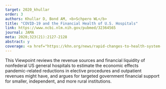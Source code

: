 ```yaml
---
target: 2020_khullar
order: 3
authors: Khullar D, Bond AM, <b>Schpero WL</b>
title: "COVID-19 and the Financial Health of U.S. Hospitals"
link: https://www.ncbi.nlm.nih.gov/pubmed/32364565
journal: JAMA
meta: 2020;323(21):2127-2128
abstract: y
coverage: <a href="https://khn.org/news/rapid-changes-to-health-system-spurred-by-covid-might-be-here-to-stay/" target="_blank">Kaiser Health News</a>, <a href="https://www.medpagetoday.com/patientcenteredmedicalhome/patientcenteredmedicalhome/86400" target="_blank">MedPage Today</a>, <a href="https://blog.petrieflom.law.harvard.edu/2020/05/13/health-care-cares-act-coronavirus/?view=ev_full" target="_blank">Petrie-Flom Center</a>, <a href="https://www.politico.com/newsletters/morning-ehealth/2020/05/06/apps-and-antibodies-tracking-covid-19-787378" target="_blank">Politico</a>
---
```

This Viewpoint reviews the revenue sources and financial liquidity of nonfederal US general hospitals to estimate the economic effects pandemic-related reductions in elective procedures and outpatient revenues might have, and argues for targeted government financial support for smaller, independent, and more rural institutions.